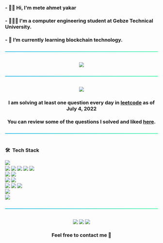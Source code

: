 ### - 🖐🏼 Hi, I'm mete ahmet yakar
### - 👨🏽‍💻 I'm a computer engineering student at Gebze Technical University.
### - 🔭 I’m currently learning blockchain technology.

<p align="center"> 
  <a href="#">
    <img src="https://github.com/meteahmetyakar/meteahmetyakar/blob/main/line.png"/>
    <br></br>
  </a>
</p> 

<p align="center"> 
  <a href="#">
    <img src="https://github-readme-stats.vercel.app/api/top-langs/?username=meteahmetyakar&hide=css,html,makefile&langs_count_private=true&cache_seconds=86400&bg_color=82%,c3c7e8,c3c7e8,a9ff99&card_width=805"/>
  </a>
</p> 

<p align="center"> 
  <a>
    <img src="https://github.com/meteahmetyakar/meteahmetyakar/blob/main/line.png"/>
    <br></br>
  </a>
</p> 

<p align="center"> 
  <a href = "https://leetcode.com/meteahmetyakar/">
    <img src="https://leetcard.jacoblin.cool/meteahmetyakar?theme=unicorn&font=Almarai"/>
  </a>
  <h3 align="center">I am solving at least one question every day in <a href="https://leetcode.com/meteahmetyakar/">leetcode</a> as of July 4, 2022</h3>
  <h3 align="center">You can review some of the questions I solved and liked <a href="https://github.com/meteahmetyakar/leetcode-problems">here</a>.</h3>
  
</p> 

<p align="center"> 
  <a>
    <img src="https://github.com/meteahmetyakar/meteahmetyakar/blob/main/line.png"/>
    <br></br>
  </a>
</p> 

### 🛠 &nbsp;Tech Stack


<a href="#"><img src="https://img.shields.io/badge/-Git-05122A?style=plastic&logo=git&color=aeb4e6"></a>\
<a href="#"><img src="https://img.shields.io/badge/-Python-05122A?style=plastic&logo=python&logoColor=37c451&color=aeb4e6"></a>
<a href="#"><img src="https://img.shields.io/badge/Java-ED8B00?style=plastic&logo=java&logoColor=137ecf&color=aeb4e6"></a>
<a href="#"><img src="https://img.shields.io/badge/-C-05122A?style=plastic&logo=C&logoColor=137ecf&color=aeb4e6"></a>
<a href="#"><img src="https://img.shields.io/badge/-C++-05122A?style=plastic&logo=C%2B%2B&logoColor=137ecf&color=aeb4e6"></a>
<a href="#"><img src="https://img.shields.io/badge/-C%23-orange?style=plastic&logo=c-sharp&logoColor=137ecf&color=aeb4e6"></a>\
<a href="#"><img src="https://img.shields.io/static/v1?style=plastic&message=Microsoft+SQL+Server&color=aeb4e6&logo=Microsoft+SQL+Server&logoColor=FFFFFF&label="></a>
<a href="#"><img src="https://img.shields.io/badge/SQLite-07405E?style=plastic&logo=sqlite&logoColor=170c59&color=aeb4e6"></a>\
<a href="#"><img src="https://img.shields.io/badge/-HTML-05122A?style=plastic&logo=HTML5&color=aeb4e6"></a>
<a href="#"><img src="https://img.shields.io/badge/-CSS-05122A?style=plastic&logo=CSS3&logoColor=1572B6&color=aeb4e6"></a>\
<a href="#"><img src="https://img.shields.io/badge/Unity-100000?style=plastic&logo=unity&logoColor=323232&color=aeb4e6"></a>
<a href="#"><img src="https://img.shields.io/badge/-Android%20Studio-green?style=plastic&logo=android-studio&color=aeb4e6"></a>
<a href="#"><img src="https://img.shields.io/badge/-Visual%20Studio-blue?style=plastic&logo=visual-studio&logoColor=137ecf&color=aeb4e6"></a>\
<a href="#"><img src="https://img.shields.io/static/v1?style=&message=Adobe+Photoshop&color=aeb4e6&logo=Adobe+Photoshop&logoColor=0f2470&label="></a>\
<a href="#"><img src="https://img.shields.io/badge/-Visual%20Studio%20Code-05122A?style=plastic&logo=visual-studio-code&logoColor=137ecf&color=aeb4e6"></a>

<p align="center"> 
   <a>
    <img src="https://github.com/meteahmetyakar/meteahmetyakar/blob/main/line.png"/>
    <br></br>
  </a>
</p> 


<p align="center"> 
  <a href="https://www.linkedin.com/in/meteahmetyakar/"><img src="https://img.shields.io/badge/LinkedIn-0077B5?style=for-the-badge&logo=linkedin&logoColor=white"></a>
  <a href="mailto:meteahmetyakar@gmail.com"><img src="https://img.shields.io/badge/Gmail-D14836?style=for-the-badge&logo=gmail&logoColor=white"></a>
  <a href="https://meteahmetyakar.github.io/"><img src="https://img.shields.io/badge/website-000000?style=for-the-badge&logo=About.me&logoColor=white&color=aeb4e6"></a>
</p>

<h3 align="center">Feel free to contact me 🧭</h3>



